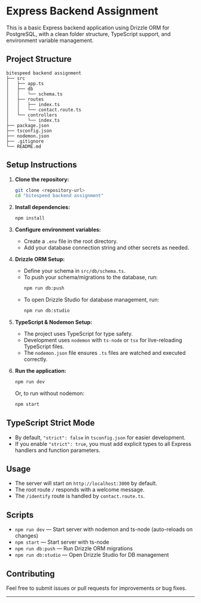 # Express Backend Assignment

This is a basic Express backend application using Drizzle ORM for PostgreSQL, with a clean folder structure, TypeScript support, and environment variable management.

## Project Structure

```
bitespeed backend assignment
├── src
│   ├── app.ts
│   ├── db
│   │   └── schema.ts
│   ├── routes
│   │   ├── index.ts
│   │   └── contact.route.ts
│   └── controllers
│       └── index.ts
├── package.json
├── tsconfig.json
├── nodemon.json
├── .gitignore
└── README.md
```

## Setup Instructions

1. **Clone the repository:**
   ```sh
   git clone <repository-url>
   cd "bitespeed backend assignment"
   ```

2. **Install dependencies:**
   ```sh
   npm install
   ```

3. **Configure environment variables:**
   - Create a `.env` file in the root directory.
   - Add your database connection string and other secrets as needed.

4. **Drizzle ORM Setup:**
   - Define your schema in `src/db/schema.ts`.
   - To push your schema/migrations to the database, run:
     ```sh
     npm run db:push
     ```
   - To open Drizzle Studio for database management, run:
     ```sh
     npm run db:studio
     ```

5. **TypeScript & Nodemon Setup:**
   - The project uses TypeScript for type safety.
   - Development uses `nodemon` with `ts-node` or `tsx` for live-reloading TypeScript files.
   - The `nodemon.json` file ensures `.ts` files are watched and executed correctly.

6. **Run the application:**
   ```sh
   npm run dev
   ```
   Or, to run without nodemon:
   ```sh
   npm start
   ```

## TypeScript Strict Mode

- By default, `"strict": false` in `tsconfig.json` for easier development.
- If you enable `"strict": true`, you must add explicit types to all Express handlers and function parameters.

## Usage

- The server will start on `http://localhost:3000` by default.
- The root route `/` responds with a welcome message.
- The `/identify` route is handled by `contact.route.ts`.

## Scripts

- `npm run dev` — Start server with nodemon and ts-node (auto-reloads on changes)
- `npm start` — Start server with ts-node
- `npm run db:push` — Run Drizzle ORM migrations
- `npm run db:studio` — Open Drizzle Studio for DB management

## Contributing

Feel free to submit issues or pull requests for improvements or bug fixes.

---